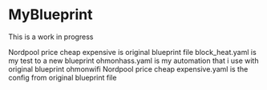 # MyBlueprint
This is a work in progress

Nordpool price cheap expensive is original blueprint file
block_heat.yaml is my test to a new blueprint
ohmonhass.yaml is my automation that i use with original blueprint
ohmonwifi Nordpool price cheap expensive.yaml is the config from original blueprint file
